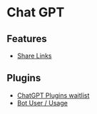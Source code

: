 # Chat GPT


## Features

* [Share Links](https://help.openai.com/en/articles/7925741-chatgpt-shared-links-faq)


## Plugins

* [ChatGPT Plugins waitlist](https://openai.com/waitlist/plugins)
* [Bot User / Usage](https://platform.openai.com/docs/plugins/bot)
